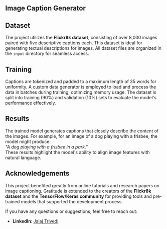## Image Caption Generator

## Dataset
The project utilizes the **Flickr8k dataset**, consisting of over 8,000 images paired with five descriptive captions each. This dataset is ideal for generating textual descriptions for images. All dataset files are organized in the `input` directory for seamless access.

## Training
Captions are tokenized and padded to a maximum length of 35 words for uniformity. A custom data generator is employed to load and process the data in batches during training, optimizing memory usage. The dataset is split into training (90%) and validation (10%) sets to evaluate the model's performance effectively.

## Results
The trained model generates captions that closely describe the content of the images. For example, for an image of a dog playing with a frisbee, the model might produce:  
*"A dog playing with a frisbee in a park."*  
These results highlight the model's ability to align image features with natural language.

## Acknowledgements
This project benefited greatly from online tutorials and research papers on image captioning. Gratitude is extended to the creators of the **Flickr8k dataset** and the **TensorFlow/Keras community** for providing tools and pre-trained models that supported the development process.

If you have any questions or suggestions, feel free to reach out:

- **LinkedIn**: [Jalaj Trivedi](https://www.linkedin.com/in/jalaj-trivedi-961b62221)

